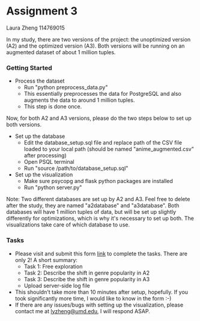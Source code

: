 # Assignment 3

Laura Zheng
114769015

In my study, there are two versions of the project: the unoptimized version (A2) and the optimized version (A3). Both versions will be running on an augmented dataset of about 1 million tuples. 

### Getting Started
* Process the dataset
	* Run "python preprocess_data.py"
	* This essentially preprocesses the data for PostgreSQL and also augments the data to around 1 million tuples.
	* This step is done once. 

Now, for both A2 and A3 versions, please do the two steps below to set up both versions. 
* Set up the database
	* Edit the database_setup.sql file and replace path of the CSV file loaded to your local path (should be named "anime_augmented.csv" after processing)
	* Open PSQL terminal
	* Run "source /path/to/database_setup.sql"
* Set up the visualization
	* Make sure psycopg and flask python packages are installed
	* Run "python server.py"

Note: Two different databases are set up by A2 and A3. Feel free to delete after the study, they are named "a2database" and "a3database". Both databases will have 1 million tuples of data, but will be set up slightly differently for optimizations, which is why it's necessary to set up both. The visualizations take care of which database to use. 

### Tasks
* Please visit and submit this form [link](https://forms.gle/ySadJQ5k3tKUrZ238) to complete the tasks. There are only 2! A short summary:
	* Task 1: Free exploration
	* Task 2: Describe the shift in genre popularity in A2
	* Task 3: Describe the shift in genre popularity in A3
	* Upload server-side log file
* This shouldn't take more than 10 minutes after setup, hopefully. If you took significantly more time, I would like to know in the form :-)
* If there are any issues/bugs with setting up the visualization, please contact me at lyzheng@umd.edu, I will respond ASAP. 






